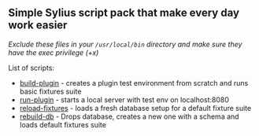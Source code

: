 ## Simple Sylius script pack that make every day work easier

*Exclude these files in your `/usr/local/bin` directory and make sure they have the exec privilege (+x)*

List of scripts:
* [build-plugin](build-plugin) - creates a plugin test environment from scratch and runs basic fixtures suite
* [run-plugin](run-plugin) - starts a local server with test env on localhost:8080
* [reload-fixtures](reload-fixtures) - loads a fresh database setup for a default fixture suite 
* [rebuild-db](rebuild-db) - Drops database, creates a new one with a schema and loads default fixtures suite
